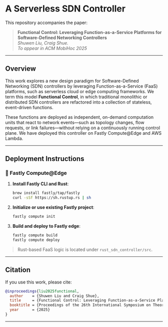 # A Serverless SDN Controller

This repository accompanies the paper:

> **Functional Control: Leveraging Function-as-a-Service Platforms for Software-Defined Networking Controllers**  
> *Shuwen Liu, Craig Shue.*  
> *To appear in ACM MobiHoc 2025*  

---

## Overview

This work explores a new design paradigm for Software-Defined Networking (SDN) controllers by leveraging Function-as-a-Service (FaaS) platforms, such as serverless cloud or edge computing frameworks. We term this model **Functional Control**, in which traditional monolithic or distributed SDN controllers are refactored into a collection of stateless, event-driven functions.

These functions are deployed as independent, on-demand computation units that react to network events—such as topology changes, flow requests, or link failures—without relying on a continuously running control plane. We have deployed this controller on Fastly Compute@Edge and AWS Lambda.

---

## Deployment Instructions

### 🚀 Fastly Compute@Edge

1. **Install Fastly CLI and Rust**:
   ```bash
   brew install fastly/tap/fastly
   curl -sSf https://sh.rustup.rs | sh
   ```

2. **Initialize or use existing Fastly project**:
   ```bash
   fastly compute init
   ```

3. **Build and deploy to Fastly edge**:
   ```bash
   fastly compute build
   fastly compute deploy
   ```

> Rust-based FaaS logic is located under `rust_sdn_controller/src`.

---

## Citation

If you use this work, please cite:

```bibtex
@inproceedings{liu2025functional,
  author    = {Shuwen Liu and Craig Shue},
  title     = {Functional Control: Leveraging Function-as-a-Service Platforms for Software-Defined Networking Controllers},
  booktitle = {Proceedings of the 26th International Symposium on Theory, Algorithmic Foundations, and Protocol Design for Mobile Networks and Mobile Computing (MobiHoc)},
  year      = {2025}
}
```

---
